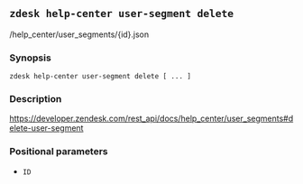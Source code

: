 ## `zdesk help-center user-segment delete`

/help_center/user_segments/{id}.json

### Synopsis

    zdesk help-center user-segment delete [ ... ]

### Description

https://developer.zendesk.com/rest_api/docs/help_center/user_segments#delete-user-segment

### Positional parameters

* `ID`

